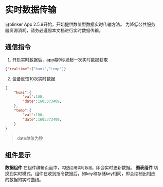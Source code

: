 # 实时数据传输  
自blinker App 2.5.9开始，开始提供数值型数据实时传输方法。
为降低公共服务器资源消耗，请务必遵照本文档进行实时数据传输。

## 通信指令  
1. 开启实时数据后，app每9秒发起一次实时数据获取  
```json
{"realtime":["humi","temp"]}
```
2. 设备反馈10次实时数据  
```json
{
    "humi":{
        "val":100,
        "date":1605373409,
    },
    "temp":{
        "val":100,
        "date":1605373409,
    }
}
```  
> date单位为秒  
  
## 组件显示  
**数据组件** 在组件编辑页面中，勾选`启用实时数据`，即会实时更新数据。
**图表组件** 切换到实时模式，组件在收到指令数据后，如key和存储key相同，即会绘制出相应的数据的实时曲线。  


